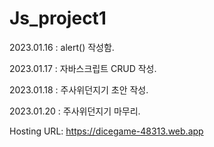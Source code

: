 # Js_project1
2023.01.16 : alert() 작성함.

2023.01.17 : 자바스크립트 CRUD 작성.

2023.01.18 : 주사위던지기 초안 작성.

2023.01.20 : 주사위던지기 마무리.

Hosting URL: https://dicegame-48313.web.app
